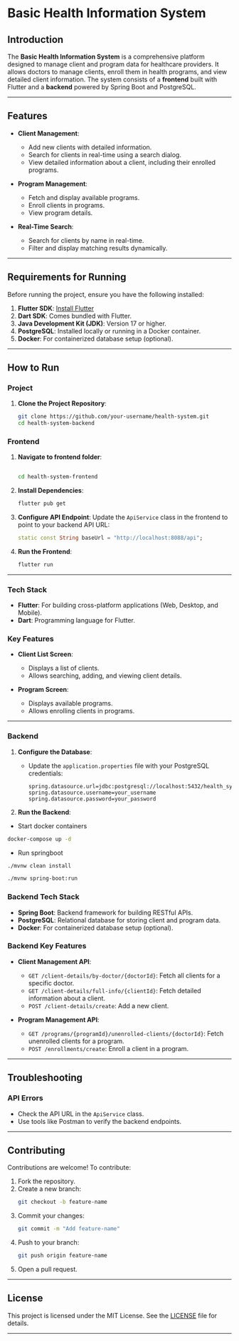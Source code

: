 # Basic Health Information System

## Introduction

The **Basic Health Information System** is a comprehensive platform designed to manage client and program data for healthcare providers. It allows doctors to manage clients, enroll them in health programs, and view detailed client information. The system consists of a **frontend** built with Flutter and a **backend** powered by Spring Boot and PostgreSQL.

---

## Features

- **Client Management**:
  - Add new clients with detailed information.
  - Search for clients in real-time using a search dialog.
  - View detailed information about a client, including their enrolled programs.

- **Program Management**:
  - Fetch and display available programs.
  - Enroll clients in programs.
  - View program details.

- **Real-Time Search**:
  - Search for clients by name in real-time.
  - Filter and display matching results dynamically.

---

## Requirements for Running

Before running the project, ensure you have the following installed:

1. **Flutter SDK**: [Install Flutter](https://flutter.dev/docs/get-started/install)
2. **Dart SDK**: Comes bundled with Flutter.
3. **Java Development Kit (JDK)**: Version 17 or higher.
4. **PostgreSQL**: Installed locally or running in a Docker container.
5. **Docker**: For containerized database setup (optional).

---
## How to Run

### Project

1. **Clone the Project Repository**:
   ```bash
   git clone https://github.com/your-username/health-system.git
   cd health-system-backend
   ```


### Frontend

1. **Navigate to frontend folder**:
   ```bash
  
   cd health-system-frontend
   ```

2. **Install Dependencies**:
   ```bash
   flutter pub get
   ```

3. **Configure API Endpoint**:
   Update the `ApiService` class in the frontend to point to your backend API URL:
   ```dart
   static const String baseUrl = "http://localhost:8088/api";
   ```

4. **Run the Frontend**:
   ```bash
   flutter run
   ```

---

### Tech Stack

- **Flutter**: For building cross-platform applications (Web, Desktop, and Mobile).
- **Dart**: Programming language for Flutter.

### Key Features

- **Client List Screen**:
  - Displays a list of clients.
  - Allows searching, adding, and viewing client details.

- **Program Screen**:
  - Displays available programs.
  - Allows enrolling clients in programs.

---

### Backend

1. **Configure the Database**:
   - Update the `application.properties` file with your PostgreSQL credentials:
     ```properties
     spring.datasource.url=jdbc:postgresql://localhost:5432/health_system
     spring.datasource.username=your_username
     spring.datasource.password=your_password
     ```

2. **Run the Backend**:
- Start docker containers

```bash
docker-compose up -d
```

- Run springboot
```bash
./mvnw clean install

./mvnw spring-boot:run
```

### Backend Tech Stack

- **Spring Boot**: Backend framework for building RESTful APIs.
- **PostgreSQL**: Relational database for storing client and program data.
- **Docker**: For containerized database setup (optional).

### Backend Key Features

- **Client Management API**:
  - `GET /client-details/by-doctor/{doctorId}`: Fetch all clients for a specific doctor.
  - `GET /client-details/full-info/{clientId}`: Fetch detailed information about a client.
  - `POST /client-details/create`: Add a new client.

- **Program Management API**:
  - `GET /programs/{programId}/unenrolled-clients/{doctorId}`: Fetch unenrolled clients for a program.
  - `POST /enrollments/create`: Enroll a client in a program.

---

## Troubleshooting

### API Errors
- Check the API URL in the `ApiService` class.
- Use tools like Postman to verify the backend endpoints.

---

## Contributing

Contributions are welcome! To contribute:

1. Fork the repository.
2. Create a new branch:
   ```bash
   git checkout -b feature-name
   ```
3. Commit your changes:
   ```bash
   git commit -m "Add feature-name"
   ```
4. Push to your branch:
   ```bash
   git push origin feature-name
   ```
5. Open a pull request.

---

## License

This project is licensed under the MIT License. See the [LICENSE](LICENSE) file for details.

---
